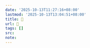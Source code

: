 ```yaml
---
date: '2025-10-13T11:27:16+08:00'
lastmod: '2025-10-13T13:04:51+08:00'
title: 󰖥
url: 󰖥
tags: []
src:
note:
---
```

